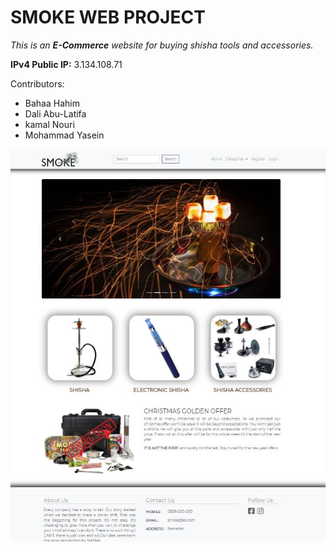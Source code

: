 # SMOKE WEB PROJECT

*This is an **E-Commerce** website for buying shisha tools and accessories.*

**IPv4 Public IP:** 3.134.108.71

Contributors:
- Bahaa Hahim
- Dali Abu-Latifa
- kamal Nouri
- Mohammad Yasein

![Home Page](https://github.com/kamal-nouri/smoke/blob/master/home-page.JPG?raw=true)
